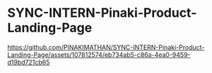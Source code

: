 # SYNC-INTERN-Pinaki-Product-Landing-Page


https://github.com/PINAKIMATHAN/SYNC-INTERN-Pinaki-Product-Landing-Page/assets/107812574/eb734ab5-c86a-4ea0-9459-d19bd721cb65

